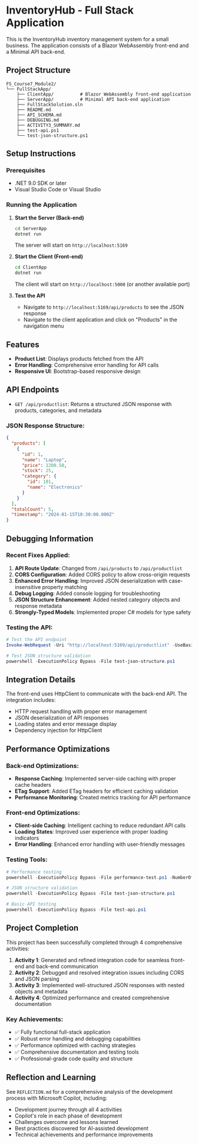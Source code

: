# InventoryHub - Full Stack Application

This is the InventoryHub inventory management system for a small business. The application consists of a Blazor WebAssembly front-end and a Minimal API back-end.

## Project Structure

```
FS_Course7_Module2/
└── FullStackApp/
    ├── ClientApp/          # Blazor WebAssembly front-end application
    ├── ServerApp/          # Minimal API back-end application
    ├── FullStackSolution.sln
    ├── README.md
    ├── API_SCHEMA.md
    ├── DEBUGGING.md
    ├── ACTIVITY3_SUMMARY.md
    ├── test-api.ps1
    └── test-json-structure.ps1
```

## Setup Instructions

### Prerequisites
- .NET 9.0 SDK or later
- Visual Studio Code or Visual Studio

### Running the Application

1. **Start the Server (Back-end)**
   ```bash
   cd ServerApp
   dotnet run
   ```
   The server will start on `http://localhost:5169`

2. **Start the Client (Front-end)**
   ```bash
   cd ClientApp
   dotnet run
   ```
   The client will start on `http://localhost:5000` (or another available port)

3. **Test the API**
   - Navigate to `http://localhost:5169/api/products` to see the JSON response
   - Navigate to the client application and click on "Products" in the navigation menu

## Features

- **Product List**: Displays products fetched from the API
- **Error Handling**: Comprehensive error handling for API calls
- **Responsive UI**: Bootstrap-based responsive design

## API Endpoints

- `GET /api/productlist`: Returns a structured JSON response with products, categories, and metadata

### JSON Response Structure:
```json
{
  "products": [
    {
      "id": 1,
      "name": "Laptop",
      "price": 1200.50,
      "stock": 25,
      "category": {
        "id": 101,
        "name": "Electronics"
      }
    }
  ],
  "totalCount": 5,
  "timestamp": "2024-01-15T10:30:00.000Z"
}
```

## Debugging Information

### Recent Fixes Applied:
1. **API Route Update**: Changed from `/api/products` to `/api/productlist`
2. **CORS Configuration**: Added CORS policy to allow cross-origin requests
3. **Enhanced Error Handling**: Improved JSON deserialization with case-insensitive property matching
4. **Debug Logging**: Added console logging for troubleshooting
5. **JSON Structure Enhancement**: Added nested category objects and response metadata
6. **Strongly-Typed Models**: Implemented proper C# models for type safety

### Testing the API:
```powershell
# Test the API endpoint
Invoke-WebRequest -Uri "http://localhost:5169/api/productlist" -UseBasicParsing

# Test JSON structure validation
powershell -ExecutionPolicy Bypass -File test-json-structure.ps1
```

## Integration Details

The front-end uses HttpClient to communicate with the back-end API. The integration includes:

- HTTP request handling with proper error management
- JSON deserialization of API responses
- Loading states and error message display
- Dependency injection for HttpClient

## Performance Optimizations

### Back-end Optimizations:
- **Response Caching**: Implemented server-side caching with proper cache headers
- **ETag Support**: Added ETag headers for efficient caching validation
- **Performance Monitoring**: Created metrics tracking for API performance

### Front-end Optimizations:
- **Client-side Caching**: Intelligent caching to reduce redundant API calls
- **Loading States**: Improved user experience with proper loading indicators
- **Error Handling**: Enhanced error handling with user-friendly messages

### Testing Tools:
```powershell
# Performance testing
powershell -ExecutionPolicy Bypass -File performance-test.ps1 -NumberOfRequests 20

# JSON structure validation
powershell -ExecutionPolicy Bypass -File test-json-structure.ps1

# Basic API testing
powershell -ExecutionPolicy Bypass -File test-api.ps1
```

## Project Completion

This project has been successfully completed through 4 comprehensive activities:

1. **Activity 1**: Generated and refined integration code for seamless front-end and back-end communication
2. **Activity 2**: Debugged and resolved integration issues including CORS and JSON parsing
3. **Activity 3**: Implemented well-structured JSON responses with nested objects and metadata
4. **Activity 4**: Optimized performance and created comprehensive documentation

### Key Achievements:
- ✅ Fully functional full-stack application
- ✅ Robust error handling and debugging capabilities
- ✅ Performance optimized with caching strategies
- ✅ Comprehensive documentation and testing tools
- ✅ Professional-grade code quality and structure

## Reflection and Learning

See `REFLECTION.md` for a comprehensive analysis of the development process with Microsoft Copilot, including:
- Development journey through all 4 activities
- Copilot's role in each phase of development
- Challenges overcome and lessons learned
- Best practices discovered for AI-assisted development
- Technical achievements and performance improvements
